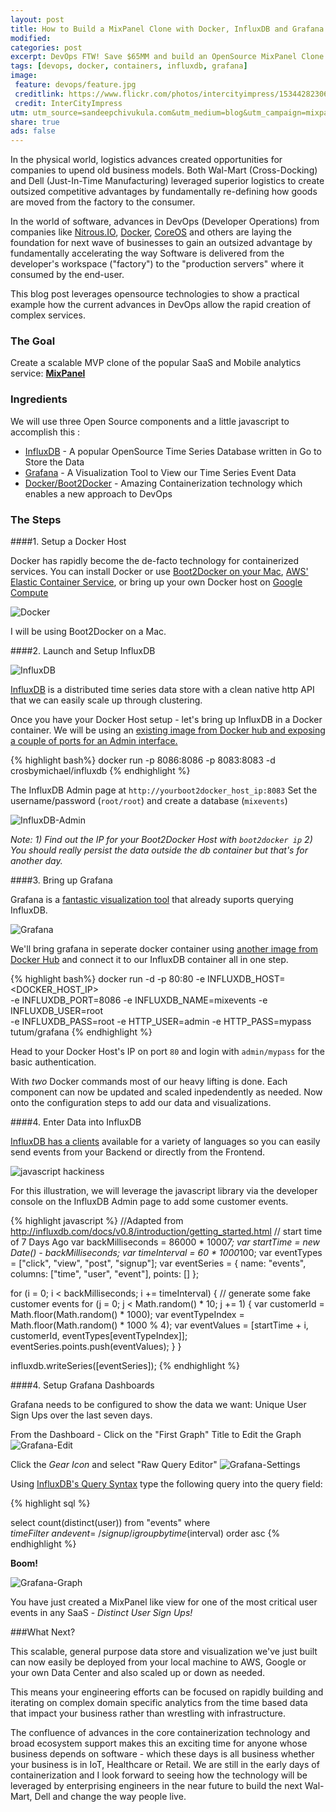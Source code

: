 ```yaml
---
layout: post
title: How to Build a MixPanel Clone with Docker, InfluxDB and Grafana
modified:
categories: post
excerpt: DevOps FTW! Save $65MM and build an OpenSource MixPanel Clone.
tags: [devops, docker, containers, influxdb, grafana]
image:
 feature: devops/feature.jpg
 creditlink: https://www.flickr.com/photos/intercityimpress/15344282306
 credit: InterCityImpress
utm: utm_source=sandeepchivukula.com&utm_medium=blog&utm_campaign=mixpanelclone
share: true
ads: false
---
```


In the physical world, logistics advances created opportunities for companies to upend old business models. Both Wal-Mart (Cross-Docking) and Dell (Just-In-Time Manufacturing) leveraged superior logistics to create outsized competitive advantages by fundamentally re-defining how goods are moved from the factory to the consumer. 

In the world of software, advances in DevOps (Developer Operations) from companies like [Nitrous.IO](https://www.nitrous.io), [Docker](http://www.docker.com), [CoreOS](http://www.coreos.com) and others are laying the foundation for next wave of businesses to gain an outsized advantage by fundamentally accelerating the way Software is delivered from the developer's workspace ("factory") to the "production servers" where it consumed by the end-user. 

This blog post leverages opensource technologies to show a practical example how the current advances in DevOps allow the rapid creation of complex services. 


### The Goal

Create a scalable MVP clone of the popular SaaS and Mobile analytics service: [__MixPanel__](http://blogs.wsj.com/venturecapital/2014/12/18/mixpanel-raises-65-million-to-build-predictive-data-tech/)

### Ingredients

We will use three Open Source components and a little javascript to accomplish this :

* [InfluxDB](http://www.influxb.com) - A popular OpenSource Time Series Database written in Go to Store the Data
* [Grafana](http://grafana.org) - A Visualization Tool to View our Time Series Event Data
* [Docker/Boot2Docker](http://www.docker.com) - Amazing Containerization technology which enables a new approach to DevOps


### The Steps

####1. Setup a Docker Host

Docker has rapidly become the de-facto technology for containerized services. You can install Docker or use [Boot2Docker on your Mac](https://docs.docker.com/installation/mac/), [AWS' Elastic Container Service](https://aws.amazon.com/ecs/), or bring up your own Docker host on [Google Compute](https://cloud.google.com/compute/docs/containers/container_vms)

![Docker](/images/devops/docker-whale-home-logo-@2x.png)  

I will be using Boot2Docker on a Mac. 

####2. Launch and Setup InfluxDB

![InfluxDB](/images/devops/influx.jpeg)

[InfluxDB](http://influxdb.com/docs/v0.8/introduction/overview.html) is a distributed time series data store with a clean native http API that we can easily scale up through clustering. 

Once you have your Docker Host setup - let's bring up InfluxDB in a Docker container. We will be using an [existing image from Docker hub and exposing a couple of ports for an Admin interface.](https://github.com/crosbymichael/influxdb-docker) 

{% highlight bash%}
docker run -p 8086:8086 -p 8083:8083 -d crosbymichael/influxdb
{% endhighlight  %}

The InfluxDB Admin page at `http://yourboot2docker_host_ip:8083` 
Set the username/password (`root/root`) and create a database (`mixevents`)

![InfluxDB-Admin](/images/devops/influx-admin.png)


_Note: 1) Find out the IP for your Boot2Docker Host with `boot2docker ip` 2) You should really persist the data outside the db container but that's for another day._

####3. Bring up Grafana

Grafana is a [fantastic visualization tool](http://grafana.org/features/) that already suports querying InfluxDB.

![Grafana](/images/devops/grafana.png)
  
We'll bring grafana in seperate docker container using [another image from Docker Hub](https://registry.hub.docker.com/u/tutum/grafana/) and connect it to our InfluxDB container all in one step. 

{% highlight bash%}
docker run -d -p 80:80 -e INFLUXDB_HOST=<DOCKER_HOST_IP> \
-e INFLUXDB_PORT=8086 -e INFLUXDB_NAME=mixevents -e INFLUXDB_USER=root \
-e INFLUXDB_PASS=root -e HTTP_USER=admin -e HTTP_PASS=mypass tutum/grafana
{% endhighlight  %}

Head to your Docker Host's IP on port `80` and login with `admin/mypass` for the basic authentication. 

With _two_ Docker commands most of our heavy lifting is done. Each component can now be updated and scaled inpedendently as needed. Now onto the configuration steps to add our data and visualizations. 

####4. Enter Data into InfluxDB

[InfluxDB has a clients](http://influxdb.com/docs/v0.8/) available for a variety of languages so you can easily send events from your Backend or directly from the Frontend.

![javascript hackiness](/images/devops/javascript.png)

For this illustration, we will leverage the javascript library via the developer console on the InfluxDB Admin page to add some customer events.

{% highlight javascript %}
//Adapted from http://influxdb.com/docs/v0.8/introduction/getting_started.html
// start time of 7 Days Ago
var backMilliseconds = 86000 * 1000*7;
var startTime = new Date() - backMilliseconds;
var timeInterval = 60 * 1000*100;
var eventTypes = ["click", "view", "post", "signup"];
var eventSeries = {
  name: "events",
  columns: ["time", "user", "event"],
  points: []
};

for (i = 0; i < backMilliseconds; i += timeInterval) {
 // generate some fake customer events
  for (j = 0; j < Math.random() * 10; j += 1) {
    var customerId = Math.floor(Math.random() * 1000);
    var eventTypeIndex = Math.floor(Math.random() * 1000 % 4);
    var eventValues = [startTime + i, customerId, eventTypes[eventTypeIndex]];
    eventSeries.points.push(eventValues);
  }
}

influxdb.writeSeries([eventSeries]);
{% endhighlight %}

####4. Setup Grafana Dashboards
  
Grafana needs to be configured to show the data we want: Unique User Sign Ups over the last seven days.

From the Dashboard - Click on the "First Graph" Title to Edit the Graph
![Grafana-Edit](/images/devops/grafana-1.png)

Click the _Gear Icon_  and select "Raw Query Editor" 
![Grafana-Settings](/images/devops/grafana-2.png)

Using [InfluxDB's Query Syntax](http://influxdb.com/docs/v0.8/api/query_language.html) type the following query into the query field: 

{% highlight sql %}

select count(distinct(user)) from "events" where $timeFilter \
and event =~/signup/i group by time($interval) order asc
{% endhighlight %}

  
__Boom!__  

![Grafana-Graph](/images/devops/grafana-graph.png)

You have just created a MixPanel like view for one of the most critical user events in any SaaS - _Distinct User Sign Ups!_ 

###What Next?

This scalable, general purpose data store and visualization we've just built can now easily be deployed from your local machine to AWS, Google or your own Data Center and also scaled up or down as needed. 

This means your engineering efforts can be focused on rapidly building and iterating on complex domain specific analytics from the time based data that impact your business rather than wrestling with infrastructure.

The confluence of advances in the core containerization technology and broad ecosystem support makes this an exciting time for anyone whose business depends on software - which these days is all business whether your business is in IoT, Healthcare or Retail.  We are still in the early days of containerization and I look forward to seeing how the technology will be leveraged by enterprising engineers in the near future to build the next Wal-Mart, Dell and change the way people live.

